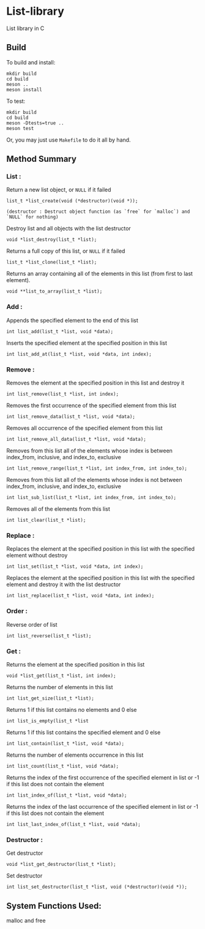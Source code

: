 # List-library
List library in C

## Build

To build and install:

```
mkdir build
cd build
meson ..
meson install
```

To test:

```
mkdir build
cd build
meson -Dtests=true ..
meson test

```

Or, you may just use `Makefile` to do it all by hand.

## Method Summary

### List :

Return a new list object, or `NULL` if it failed

```
list_t *list_create(void (*destructor)(void *));

(destructor : Destruct object function (as `free` for `malloc`) and `NULL` for nothing)
```

Destroy list and all objects with the list destructor

```
void *list_destroy(list_t *list);
```

Returns a full copy of this list, or `NULL` if it failed
```
list_t *list_clone(list_t *list);
```

Returns an array containing all of the elements in this list (from first to last element).
```
void **list_to_array(list_t *list);
```

### Add :

Appends the specified element to the end of this list

```
int list_add(list_t *list, void *data);
```

Inserts the specified element at the specified position in this list

```
int list_add_at(list_t *list, void *data, int index);
```

### Remove :

Removes the element at the specified position in this list and destroy it
```
int list_remove(list_t *list, int index);
```

Removes the first occurrence of the specified element from this list
```
int list_remove_data(list_t *list, void *data);
```

Removes all occurrence of the specified element from this list
```
int list_remove_all_data(list_t *list, void *data);
```

Removes from this list all of the elements whose index is between index_from, inclusive, and index_to, exclusive
```
int list_remove_range(list_t *list, int index_from, int index_to);
```

Removes from this list all of the elements whose index is not between index_from, inclusive, and index_to, exclusive
```
int list_sub_list(list_t *list, int index_from, int index_to);
```

Removes all of the elements from this list
```
int list_clear(list_t *list);
```

### Replace :

Replaces the element at the specified position in this list with the specified element without destroy
```
int list_set(list_t *list, void *data, int index);
```

Replaces the element at the specified position in this list with the specified element and destroy it with the list destructor
```
int list_replace(list_t *list, void *data, int index);
```
### Order :

Reverse order of list
```
int list_reverse(list_t *list);
```

### Get :

Returns the element at the specified position in this list
```
void *list_get(list_t *list, int index);
```

Returns the number of elements in this list
```
int list_get_size(list_t *list);
```

Returns 1 if this list contains no elements and 0 else
```
int list_is_empty(list_t *list
```

Returns 1 if this list contains the specified element and 0 else
```
int list_contain(list_t *list, void *data);
```

Returns the number of elements occurrence in this list
```
int list_count(list_t *list, void *data);
```

Returns the index of the first occurrence of the specified element in list or -1 if this list does not contain the element
```
int list_index_of(list_t *list, void *data);
```

Returns the index of the last occurrence of the specified element in list or -1 if this list does not contain the element
```
int list_last_index_of(list_t *list, void *data);
```

### Destructor :

Get destructor

```
void *list_get_destructor(list_t *list);
```

Set destructor

```
int list_set_destructor(list_t *list, void (*destructor)(void *));
```

## System Functions Used:
malloc and free
